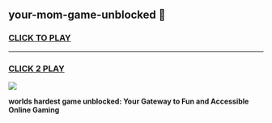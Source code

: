 
## your-mom-game-unblocked 👋
<h3>
<a href="https://premium.freeplayer.one?title=your-mom-game-unblocked&ref=14F">CLICK TO PLAY</a></h3>
<hr>

<h3>
<a href="https://premium.freeplayer.one?title=your-mom-game-unblocked&ref=14F">CLICK 2 PLAY</a>
  
</h3>

<a href="https://premium.freeplayer.one?title=your-mom-game-unblocked&ref=12F/"><img src="https://clearcache.store/games.png"></a>


**worlds hardest game unblocked: Your Gateway to Fun and Accessible Online Gaming**
